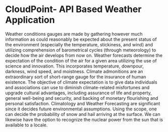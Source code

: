 # CloudPoint- API Based Weather Application
Weather conditions gauges are made by gathering however much information as could reasonably be expected about the present status of the environment (especially the temperature, stickiness, and wind) and utilizing comprehension of barometrical cycles (through meteorology) to decide how the air develops from now on. Weather forecasts determine the expectation of the condition of the air for a given area utilizing the use of science and innovation. This incorporates temperature, downpour, darkness, wind speed, and moistness. Climate admonitions are an extraordinary sort of short-range gauge for the insurance of human existence. The objective of climate expectation is to give data individuals and associations can use to diminish climate-related misfortunes and upgrade cultural advantages, including assurance of life and property, general well-being and security, and backing of monetary flourishing and personal satisfaction. Climatology and Weather Forecasting are significant since it decides future environmental assumptions. Using the scope, one can decide the probability of snow and hail arriving at the surface. We can likewise have the option to recognize the nuclear power from the sun that is available to a locale.
